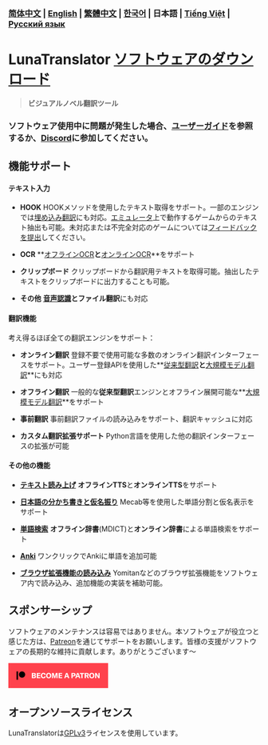 ### [简体中文](README.md) | [English](README_en.md) | [繁體中文](README_cht.md) | [한국어](README_ko.md) | 日本語 | [Tiếng Việt](README_vi.md) | [Русский язык](README_ru.md)

# LunaTranslator [ソフトウェアのダウンロード](https://docs.lunatranslator.org/ja/README.html)  

> **ビジュアルノベル翻訳ツール**

### ソフトウェア使用中に問題が発生した場合、[ユーザーガイド](https://docs.lunatranslator.org/ja)を参照するか、[Discord](https://discord.com/invite/ErtDwVeAbB)に参加してください。

## 機能サポート

#### テキスト入力

- **HOOK** HOOKメソッドを使用したテキスト取得をサポート。一部のエンジンでは[埋め込み翻訳](https://docs.lunatranslator.org/ja/embedtranslate.html)にも対応。[エミュレータ](https://docs.lunatranslator.org/ja/emugames.html)上で動作するゲームからのテキスト抽出も可能。未対応または不完全対応のゲームについては[フィードバックを提出](https://github.com/HIllya51/LunaTranslator/issues/new?assignees=&labels=enhancement&projects=&template=01_game_request.yaml)してください。

- **OCR** **[オフラインOCR](https://docs.lunatranslator.org/ja/useapis/ocrapi.html)**と**[オンラインOCR](https://docs.lunatranslator.org/ja/useapis/ocrapi.html)**をサポート

- **クリップボード** クリップボードから翻訳用テキストを取得可能。抽出したテキストをクリップボードに出力することも可能。

- **その他** **[音声認識](https://docs.lunatranslator.org/ja/sr.html)**と**ファイル翻訳**にも対応

#### 翻訳機能

考え得るほぼ全ての翻訳エンジンをサポート：

- **オンライン翻訳** 登録不要で使用可能な多数のオンライン翻訳インターフェースをサポート。ユーザー登録APIを使用した**[従来型翻訳](https://docs.lunatranslator.org/ja/useapis/tsapi.html)**と**[大規模モデル翻訳](https://docs.lunatranslator.org/ja/guochandamoxing.html)**にも対応

- **オフライン翻訳** 一般的な**従来型翻訳**エンジンとオフライン展開可能な**[大規模モデル翻訳](https://docs.lunatranslator.org/ja/offlinellm.html)**をサポート

- **事前翻訳** 事前翻訳ファイルの読み込みをサポート、翻訳キャッシュに対応

- **カスタム翻訳拡張サポート** Python言語を使用した他の翻訳インターフェースの拡張が可能

#### その他の機能

- **[テキスト読み上げ](https://docs.lunatranslator.org/ja/ttsengines.html)** **オフラインTTS**と**オンラインTTS**をサポート

- **[日本語の分かち書きと仮名振り](https://docs.lunatranslator.org/ja/qa1.html)** Mecab等を使用した単語分割と仮名表示をサポート

- **[単語検索](https://docs.lunatranslator.org/ja/internaldict.html)** **オフライン辞書**(MDICT)と**オンライン辞書**による単語検索をサポート

- **[Anki](https://docs.lunatranslator.org/ja/qa2.html)** ワンクリックでAnkiに単語を追加可能

- **[ブラウザ拡張機能の読み込み](https://docs.lunatranslator.org/ja/yomitan.html)** Yomitanなどのブラウザ拡張機能をソフトウェア内で読み込み、追加機能の実装を補助可能。

## スポンサーシップ

ソフトウェアのメンテナンスは容易ではありません。本ソフトウェアが役立つと感じた方は、[Patreon](https://patreon.com/HIllya51)を通じてサポートをお願いします。皆様の支援がソフトウェアの長期的な維持に貢献します。ありがとうございます～

<a href="https://patreon.com/HIllya51" target='_blank'><img width="200" src="../docs/become_a_patron_4x1_black_logo_white_text_on_coral.svg"></a>

## オープンソースライセンス

LunaTranslatorは[GPLv3](../LICENSE)ライセンスを使用しています。
